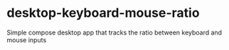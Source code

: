 # desktop-keyboard-mouse-ratio
Simple compose desktop app that tracks the ratio between keyboard and mouse inputs
